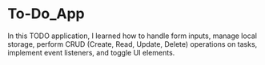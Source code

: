 # To-Do_App
In this TODO application, I learned how to handle form inputs, manage local storage, perform CRUD (Create, Read, Update, Delete) operations on tasks, implement event listeners, and toggle UI elements.
